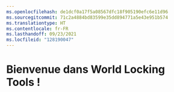 ```yaml
---
ms.openlocfilehash: de1dcf0a17f5a08567dfc18f905190efc6e11d96
ms.sourcegitcommit: 71c2a4884bd83599e35dd894771a5e43e951b574
ms.translationtype: HT
ms.contentlocale: fr-FR
ms.lasthandoff: 09/23/2021
ms.locfileid: "128190047"
---
```

# <a name="welcome-to-world-locking-tools"></a>Bienvenue dans World Locking Tools !